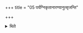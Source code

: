 +++
title = "05 पर्यग्निकृतानारण्यानुत्सृजन्ति"

+++

<details><summary>थिते</summary>

पर्यग्निकृतानारण्यानुत्सृजन्ति ५
</details>
